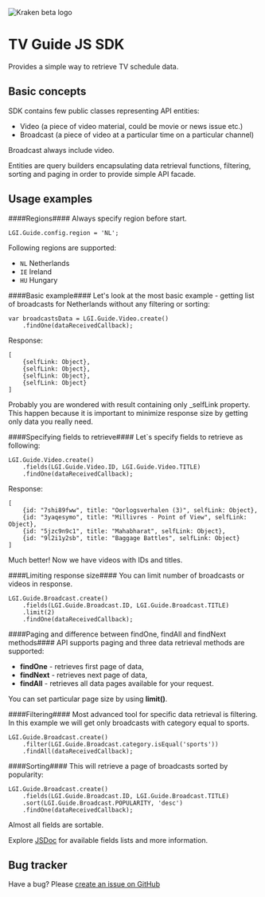 ![Kraken beta logo](https://github.com/LibertyGlobal/Kraken-SDK/blob/master/doc/img/logo-kraken.png?raw=true)

TV Guide JS SDK
=====================

Provides a simple way to retrieve TV schedule data.


Basic concepts
--------------

SDK contains few public classes representing API entities:

* Video (a piece of video material, could be movie or news issue etc.)
* Broadcast (a piece of video at a particular time on a particular channel)

Broadcast always include video.

Entities are query builders encapsulating data retrieval functions, filtering, sorting and paging in order to provide simple API facade.


Usage examples
--------------

####Regions####
Always specify region before start.

	LGI.Guide.config.region = 'NL';

Following regions are supported:

- `NL` Netherlands
- `IE` Ireland
- `HU` Hungary


####Basic example####
Let's look at the most basic example - getting list of broadcasts for Netherlands without any filtering or sorting:
	
    var broadcastsData = LGI.Guide.Video.create()
    	.findOne(dataReceivedCallback);
    	
Response:

    [
    	{selfLink: Object},
		{selfLink: Object},
		{selfLink: Object},
		{selfLink: Object}
	]

Probably you are wondered with result containing only _selfLink property. This happen because it is important to minimize response size by getting only data you really need.

####Specifying fields to retrieve####
Let`s specify fields to retrieve as following:
    
    LGI.Guide.Video.create()
    	.fields(LGI.Guide.Video.ID, LGI.Guide.Video.TITLE)
    	.findOne(dataReceivedCallback);
    	
Response:
	
	[
		{id: "7shi89fww", title: "Oorlogsverhalen (3)", selfLink: Object},
		{id: "3yaqesymo", title: "Millivres - Point of View", selfLink: Object},
		{id: "5jzc9n9c1", title: "Mahabharat", selfLink: Object},
		{id: "9l2i1y2sb", title: "Baggage Battles", selfLink: Object}
	]
    
Much better! Now we have videos with IDs and titles.

####Limiting response size####
You can limit number of broadcasts or videos in response.

    LGI.Guide.Broadcast.create()
    	.fields(LGI.Guide.Broadcast.ID, LGI.Guide.Broadcast.TITLE)
    	.limit(2)
    	.findOne(dataReceivedCallback);

####Paging and difference between findOne, findAll and findNext methods####
API supports paging and three data retrieval methods are supported:

* __findOne__ - retrieves first page of data,
* __findNext__ - retrieves next page of data,
* __findAll__ - retrieves all data pages available for your request.

You can set particular page size by using __limit()__.


####Filtering####
Most advanced tool for specific data retrieval is filtering. In this example we will get only broadcasts with category equal to sports.

    LGI.Guide.Broadcast.create()
    	.filter(LGI.Guide.Broadcast.category.isEqual('sports'))
    	.findAll(dataReceivedCallback);


####Sorting####
This will retrieve a page of broadcasts sorted by popularity:

    LGI.Guide.Broadcast.create()
    	.fields(LGI.Guide.Broadcast.ID, LGI.Guide.Broadcast.TITLE)
        .sort(LGI.Guide.Broadcast.POPULARITY, 'desc')
        .findOne(dataReceivedCallback);

Almost all fields are sortable.
    
Explore [JSDoc](http://htmlpreview.github.io/?http://raw.github.com/LibertyGlobal/Kraken-SDK/master/doc/index.html) for available fields lists and more information.

Bug tracker
-----------

Have a bug? Please [create an issue on GitHub](https://github.com/LibertyGlobal/sdk/issues)